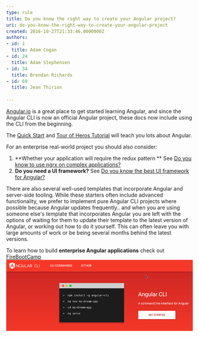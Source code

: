 ```yaml
---
type: rule
title: Do you know the right way to create your Angular project?
uri: do-you-know-the-right-way-to-create-your-angular-project
created: 2016-10-27T21:33:46.0000000Z
authors:
- id: 1
  title: Adam Cogan
- id: 24
  title: Adam Stephensen
- id: 34
  title: Brendan Richards
- id: 69
  title: Jean Thirion

---
```


[Angular.io](http://angular.io/) is a great place to get started learning Angular, and since the Angular CLI is now an official Angular project, these docs now include using the CLI from the beginning.
 
The [Quick Start](https://angular.io/docs/ts/latest/quickstart.html) and [Tour of Heros Tutorial](https://angular.io/docs/ts/latest/tutorial/) will teach you lots about Angular.

For an enterprise real-world project you should also consider:

1. **Whether your application will require the redux pattern **
See [Do you know to use ngrx on complex applications?](/_layouts/15/FIXUPREDIRECT.ASPX?WebId=3dfc0e07-e23a-4cbb-aac2-e778b71166a2&TermSetId=07da3ddf-0924-4cd2-a6d4-a4809ae20160&TermId=e4d1e090-bee8-4a86-9a46-fa46aa7f8058)
2. **Do you need a UI framework?** 
See [Do you know the best UI framework for Angular?](/_layouts/15/FIXUPREDIRECT.ASPX?WebId=3dfc0e07-e23a-4cbb-aac2-e778b71166a2&TermSetId=07da3ddf-0924-4cd2-a6d4-a4809ae20160&TermId=1c35f4c4-7f94-4c88-8bbf-a81dfc77f5d7)




There are also several well-used templates that incorporate Angular and server-side tooling.
While these starters often include advanced functionality, we prefer to implement pure Angular CLI projects where possible because Angular updates frequently.. and when you are using someone else's template that incorporates Angular you are left with the options of waiting for them to update their template to the latest version of Angular, or working out how to do it yourself. This can often leave you with large amounts of work or be being several months behind the latest versions.

To learn how to build **enterprise Angular applications** check out [FireBootCamp](http://firebootcamp.com/angular2)
 ![ Good Example: The Angular CLI will create you a new Angular project with a single command, and that project will be set up with production build, unit testing, and end-to-end testing all configured. If you have very specific build requirements, the CLI also supports custom web pack builds. ](create-angular-good.png)
